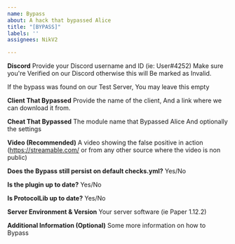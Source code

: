 ```yaml
---
name: Bypass
about: A hack that bypassed Alice
title: "[BYPASS]"
labels: ''
assignees: NikV2

---
```


**Discord**
Provide your Discord username and ID (ie: User#4252)
Make sure you're Verified on our Discord otherwise this will
Be marked as Invalid.

If the bypass was found on our Test Server, You may leave this empty

**Client That Bypassed**
Provide the name of the client, And a link where we can download it from.

**Cheat That Bypassed**
The module name that Bypassed Alice And optionally the settings

**Video (Recommended)**
A video showing the false positive in action (https://streamable.com/ or from any other source where the video is non public)

**Does the Bypass still persist on default checks.yml?**
Yes/No

**Is the plugin up to date?**
Yes/No

**Is ProtocolLib up to date?**
Yes/No

**Server Environment & Version**
Your server software (ie Paper 1.12.2)

**Additional Information (Optional)**
Some more information on how to Bypass
